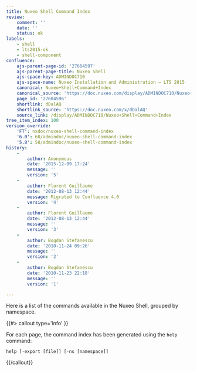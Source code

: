 ```yaml
---
title: Nuxeo Shell Command Index
review:
    comment: ''
    date: ''
    status: ok
labels:
    - shell
    - lts2015-ok
    - shell-component
confluence:
    ajs-parent-page-id: '27604597'
    ajs-parent-page-title: Nuxeo Shell
    ajs-space-key: ADMINDOC710
    ajs-space-name: Nuxeo Installation and Administration — LTS 2015
    canonical: Nuxeo+Shell+Command+Index
    canonical_source: 'https://doc.nuxeo.com/display/ADMINDOC710/Nuxeo+Shell+Command+Index'
    page_id: '27604596'
    shortlink: dDalAQ
    shortlink_source: 'https://doc.nuxeo.com/x/dDalAQ'
    source_link: /display/ADMINDOC710/Nuxeo+Shell+Command+Index
tree_item_index: 100
version_override:
    'FT': nxdoc/nuxeo-shell-command-index
    '6.0': 60/admindoc/nuxeo-shell-command-index
    '5.8': 58/admindoc/nuxeo-shell-command-index
history:
    -
        author: Anonymous
        date: '2015-12-09 17:24'
        message: ''
        version: '5'
    -
        author: Florent Guillaume
        date: '2012-08-13 12:44'
        message: Migrated to Confluence 4.0
        version: '4'
    -
        author: Florent Guillaume
        date: '2012-08-13 12:44'
        message: ''
        version: '3'
    -
        author: Bogdan Stefanescu
        date: '2010-11-24 09:26'
        message: ''
        version: '2'
    -
        author: Bogdan Stefanescu
        date: '2010-11-23 22:18'
        message: ''
        version: '1'

---
```

Here is a list of the commands&nbsp;available in the Nuxeo Shell, grouped by namespace.

{{#> callout type='info' }}

For each page, the command index has been generated using the&nbsp;`help` command:

```
help [-export [file]] [-ns [namespace]]
```

{{/callout}}
